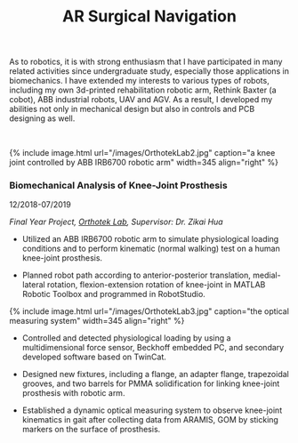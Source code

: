 ﻿---
layout: page
title: AR Surgical Navigation
permalink: /Research/AR Surgical Navigation/
---

As to robotics, it is with strong enthusiasm that I have participated in many related activities since undergraduate study, especially those applications in biomechanics. I have extended my interests to various types of robots, including my own 3d-printed rehabilitation robotic arm, Rethink Baxter (a cobot), ABB industrial robots, UAV and AGV. As a result, I developed my abilities not only in mechanical design but also in controls and PCB designing as well.

&nbsp;

{% include image.html url="/images/OrthotekLab2.jpg" caption="a knee joint controlled by ABB IRB6700 robotic arm" width=345 align="right" %}

### **Biomechanical Analysis of Knee-Joint Prosthesis**

12/2018-07/2019

*Final Year Project, [Orthotek Lab](http://www.orthotek-lab.org/?_l=en), Supervisor: Dr. Zikai Hua*

- Utilized an ABB IRB6700 robotic arm to simulate physiological loading conditions and to perform kinematic (normal walking) test on a human knee-joint prosthesis.

- Planned robot path according to anterior-posterior translation, medial-lateral rotation, flexion-extension rotation of knee-joint in MATLAB Robotic Toolbox and programmed in RobotStudio.

{% include image.html url="/images/OrthotekLab3.jpg" caption="the optical measuring system" width=345 align="right" %}

- Controlled and detected physiological loading by using a multidimensional force sensor, Beckhoff embedded PC, and secondary developed software based on TwinCat.

- Designed new fixtures, including a flange, an adapter flange, trapezoidal
  grooves, and two barrels for PMMA solidification for linking knee-joint prosthesis with robotic arm.

- Established a dynamic optical measuring system to observe knee-joint kinematics in gait after collecting data from ARAMIS, GOM by sticking markers on the surface of prosthesis.

